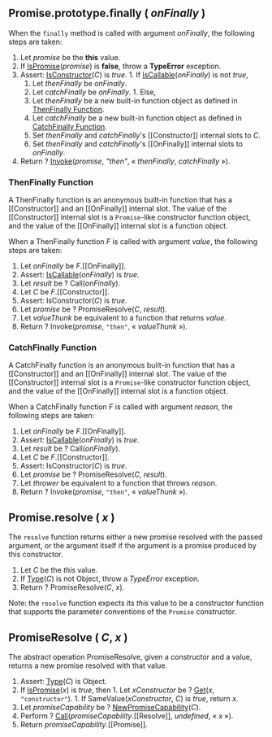 ## Promise.prototype.finally ( _onFinally_ )

When the `finally` method is called with argument _onFinally_, the following steps are taken:
  1. Let _promise_ be the **this** value.
  1. If <a href="http://www.ecma-international.org/ecma-262/6.0/index.html#sec-ispromise">IsPromise</a>(_promise_) is **false**, throw a **TypeError** exception.
  1. Assert: <a href="https://tc39.github.io/ecma262/#sec-isconstructor">IsConstructor</a>(_C_) is *true*.
    1. If <a href="https://tc39.github.io/ecma262/#sec-iscallable">IsCallable</a>(_onFinally_) is not *true*,
      1. Let _thenFinally_ be _onFinally_.
      1. Let _catchFinally_ be _onFinally_.
    1. Else,
      1. Let _thenFinally_ be a new built-in function object as defined in <a href="#sec-thenfinallyfunction">ThenFinally Function</a>.
      1. Let _catchFinally_ be a new built-in function object as defined in <a href="#sec-catchfinallyfunction">CatchFinally Function</a>.
      1. Set _thenFinally_ and _catchFinally_'s [[Constructor]] internal slots to _C_.
      1. Set _thenFinally_ and _catchFinally_'s [[OnFinally]] internal slots to _onFinally_.
  1. Return ? <a href="https://tc39.github.io/ecma262/#sec-invoke">Invoke</a>(_promise_, *"then"*, &laquo; _thenFinally_, _catchFinally_ &raquo;).

### ThenFinally Function

A ThenFinally function is an anonymous built-in function that has a [[Constructor]] and an [[OnFinally]] internal slot. The value of the [[Constructor]] internal slot is a `Promise`-like constructor function object, and the value of the [[OnFinally]] internal slot is a function object.

When a ThenFinally function _F_ is called with argument _value_, the following steps are taken:
  1. Let _onFinally_ be _F_.[[OnFinally]].
  1. Assert: <a href="https://tc39.github.io/ecma262/#sec-iscallable">IsCallable</a>(_onFinally_) is *true*.
  1. Let _result_ be ? Call(_onFinally_).
  1. Let _C_ be _F_.[[Constructor]].
  1. Assert: IsConstructor(_C_) is *true*.
  1. Let _promise_ be ? PromiseResolve(_C_, _result_).
  1. Let _valueThunk_ be equivalent to a function that returns _value_.
  1. Return ? Invoke(_promise_, `"then"`, &laquo; _valueThunk_ &raquo;).

### CatchFinally Function

A CatchFinally function is an anonymous built-in function that has a [[Constructor]] and an [[OnFinally]] internal slot. The value of the [[Constructor]] internal slot is a `Promise`-like constructor function object, and the value of the [[OnFinally]] internal slot is a function object.

When a CatchFinally function _F_ is called with argument _reason_, the following steps are taken:
  1. Let _onFinally_ be _F_.[[OnFinally]].
  1. Assert: <a href="https://tc39.github.io/ecma262/#sec-iscallable">IsCallable</a>(_onFinally_) is *true*.
  1. Let _result_ be ? Call(_onFinally_).
  1. Let _C_ be _F_.[[Constructor]].
  1. Assert: IsConstructor(_C_) is *true*.
  1. Let _promise_ be ? PromiseResolve(_C_, _result_).
  1. Let _thrower_ be equivalent to a function that throws _reason_.
  1. Return ? Invoke(_promise_, `"then"`, &laquo; _valueThunk_ &raquo;).

## Promise.resolve ( _x_ )

The `resolve` function returns either a new promise resolved with the passed argument, or the argument itself if the argument is a promise produced by this constructor.
  1. Let _C_ be the *this* value.
  1. If <a href="http://www.ecma-international.org/ecma-262/6.0/#sec-ecmascript-data-types-and-values">Type</a>(_C_) is not Object, throw a *TypeError* exception.
  1. Return ? PromiseResolve(_C_, _x_).

Note: the `resolve` function expects its *this* value to be a constructor function that supports the parameter conventions of the `Promise` constructor.

## PromiseResolve ( _C_, _x_ )
The abstract operation PromiseResolve, given a constructor and a value, returns a new promise resolved with that value.
  1. Assert: <a href="http://www.ecma-international.org/ecma-262/6.0/#sec-ecmascript-data-types-and-values">Type</a>(_C_) is Object.
  1. If <a href="http://www.ecma-international.org/ecma-262/6.0/#sec-ispromise">IsPromise</a>(_x_) is *true*, then
    1. Let _xConstructor_ be ? <a href="http://www.ecma-international.org/ecma-262/6.0/#sec-get-o-p">Get</a>(_x_, `"constructor"`).
    1. If SameValue(_xConstructor_, _C_) is *true*, return _x_.
  1. Let _promiseCapability_ be ? <a href="http://www.ecma-international.org/ecma-262/6.0/index.html#sec-newpromisecapability">NewPromiseCapability</a>(_C_).
  1. Perform ? <a href="http://www.ecma-international.org/ecma-262/6.0/index.html#sec-call">Call</a>(_promiseCapability_.[[Resolve]], *undefined*, &laquo; _x_ &raquo;).
  1. Return _promiseCapability_.[[Promise]].
